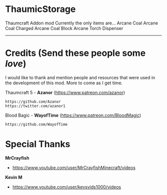 # ThaumicStorage
Thaumcraft Addon mod
Currently the only items are...
Arcane Coal
Arcane Coal Charged
Arcane Coal Block
Arcane Torch Dispenser

---
# Credits (Send these people some $love$)

I would like to thank and mention people and resources that were used in the development of this mod.  More to come as I get time.

Thaumcraft 5 - **Azanor** (https://www.patreon.com/azanor)

	https://github.com/Azanor
	https://twitter.com/azanor1

Blood Bagic - **WayofTime** (https://www.patreon.com/BloodMagic)

	https://github.com/WayofTime
    
# Special Thanks

**MrCrayfish**
-	https://www.youtube.com/user/MrCrayfishMinecraft/videos

**Kevin M**
-	https://www.youtube.com/user/kevsvids1000/videos
